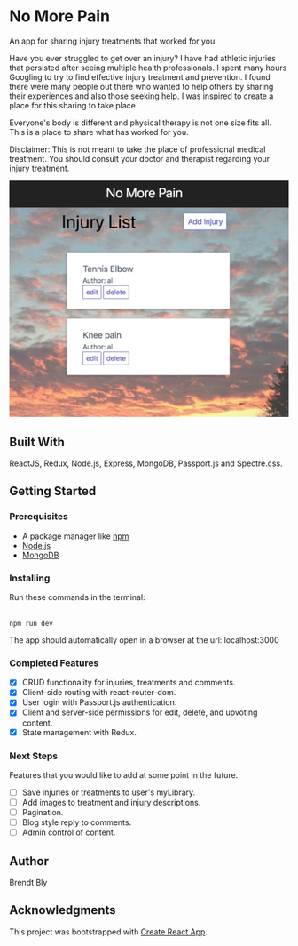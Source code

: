 # No More Pain
An app for sharing injury treatments that worked for you.

Have you ever struggled to get over an injury?  I have had athletic injuries that persisted after seeing multiple health professionals.  I spent many hours Googling to try to find effective injury treatment and prevention.  I found there were many people out there who wanted to help others by sharing their experiences and also those seeking help.  I was inspired to create a place for this sharing to take place.

Everyone's body is different and physical therapy is not one size fits all.  This is a place to share what has worked for you.

Disclaimer: This is not meant to take the place of professional medical treatment.  You should consult your doctor and therapist regarding your injury treatment.

![app picture](/no-more-pain-screenshot.jpeg)

## Built With

ReactJS, Redux, Node.js, Express, MongoDB, Passport.js and Spectre.css.

## Getting Started

### Prerequisites

- A package manager like [npm](https://www.npmjs.com/)
- [Node.js](https://nodejs.org/en/)
- [MongoDB](https://www.mongodb.com/)


### Installing

Run these commands in the terminal:

```npm install

npm run dev
```

The app should automatically open in a browser at the url: localhost:3000

### Completed Features

- [x] CRUD functionality for injuries, treatments and comments.
- [x] Client-side routing with react-router-dom.
- [x] User login with Passport.js authentication.
- [x] Client and server-side permissions for edit, delete, and upvoting content.
- [x] State management with Redux.

### Next Steps

Features that you would like to add at some point in the future.

- [ ] Save injuries or treatments to user's myLibrary.
- [ ] Add images to treatment and injury descriptions.
- [ ] Pagination.
- [ ] Blog style reply to comments.
- [ ] Admin control of content.

## Author

Brendt Bly


## Acknowledgments

This project was bootstrapped with [Create React App](https://github.com/facebookincubator/create-react-app).